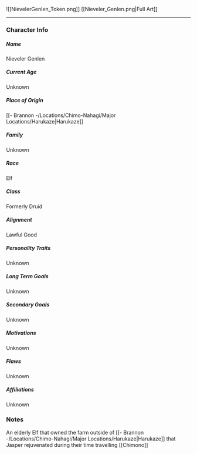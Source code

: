 ![[NievelerGenlen_Token.png]]
[[Nieveler_Genlen.png|Full Art]]

---
### Character Info

##### Name 
Nieveler Genlen

##### Current Age
Unknown

##### Place of Origin
[[- Brannon -/Locations/Chimo-Nahagi/Major Locations/Harukaze|Harukaze]]

##### Family
Unknown

##### Race
Elf

##### Class
Formerly Druid

##### Alignment
Lawful Good

##### Personality Traits
Unknown

##### Long Term Goals
Unknown

##### Secondary Goals
Unknown

##### Motivations
Unknown

##### Flaws
Unknown

##### Affiliations
Unknown

### Notes
An elderly Elf that owned the farm outside of [[- Brannon -/Locations/Chimo-Nahagi/Major Locations/Harukaze|Harukaze]] that Jasper rejuvenated during their time travelling [[Chimono]]